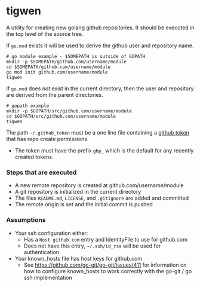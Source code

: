 # tigwen

A utility for creating new golang github repositories. It should be executed in the top level of the source tree.

If `go.mod` exists it will be used to derive the github user and repository name.

```
# go module example - $SOMEPATH is outside of GOPATH
mkdir -p $SOMEPATH/github.com/username/module
cd $SOMEPATH/github.com/username/module
go mod init github.com/username/module
tigwen
```

If `go.mod` does *not* exist in the current directory, then the user and repository are derived
from the parent directories.

```
# gopath example
mkdir -p $GOPATH/src/github.com/username/module
cd $GOPATH/src/github.com/username/module
tigwen
```

The path `~/.github_token` must be a one line file containing a [github token](https://github.com/settings/tokens) that
has repo create permissions.

* The token must have the prefix `ghp_` which is the default for any recently created tokens.

### Steps that are executed

* A new remote repository is created at github.com/username/module
* A git repository is initialized in the current directory
* The files `README.md`, `LICENSE`, and `.gitignore` are added and committed
* The remote origin is set and the initial commit is pushed

### Assumptions

* Your ssh configuration either: 
  * Has a `Host github.com` entry and IdentityFile to use for github.com 
  * Does not have this entry, `~/.ssh/id_rsa` will be used for authentication.
* Your known_hosts file has host keys for github.com 
    * See https://github.com/go-git/go-git/issues/411 for information on how to configure known_hosts to work correctly
      with the go-git / go ssh implementation



